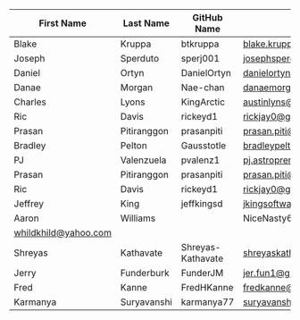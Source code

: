 | First Name    | Last Name     | GitHub Name  | email                     |
| ------------- | ------------- | -----        | ----                      |
| Blake         | Kruppa        | btkruppa     | blake.kruppa@revature.com |
| Joseph        | Sperduto      | sperj001     | josephsperduto@gmail.com  |
| Daniel        | Ortyn         | DanielOrtyn  | danielortyn@comcast.net   |
| Danae         | Morgan        | Nae-chan     | danaemorg@gmail.com    |
| Charles       | Lyons         | KingArctic   | austinlyns@gmail.com      |
| Ric           | Davis         | rickeyd1     | rickjay0@gmail.com        |
| Prasan        | Pitiranggon   | prasanpiti   | prasan.piti@gmail.com     |
| Bradley       | Pelton        | Gausstotle   | bradleypelton@gmail.com   |
| PJ            | Valenzuela    | pvalenz1     | pj.astropreneur@gmail.com |
| Prasan        | Pitiranggon   | prasanpiti   | prasan.piti@gmail.com     |
| Ric           | Davis         | rickeyd1     | rickjay0@gmail.com        |
| Jeffrey       | King          | jeffkingsd   | jkingsoftware@protonmail.com |
| Aaron         | Williams|     | NiceNasty69   |
whildkhild@yahoo.com      |
|Shreyas        |Kathavate      |Shreyas-Kathavate | shreyaskathavate010@gmail.com |
| Jerry         | Funderburk    | FunderJM     | jer.fun1@gmail.com        |
| Fred          | Kanne         | FredHKanne   | fredkanne@att.net         |
| Karmanya        | Suryavanshi       | karmanya77    | suryavanshikarmanya@gmail.com   |
